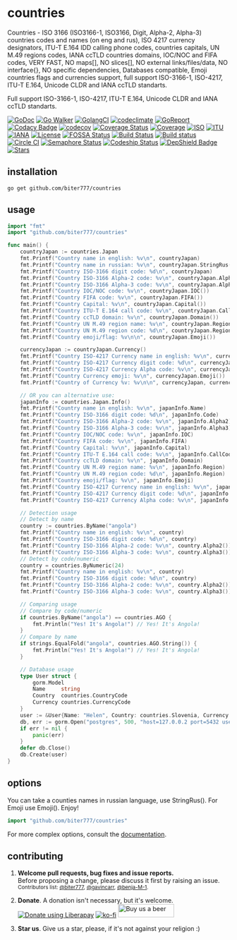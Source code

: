 countries
=======

Countries - ISO 3166 (ISO3166-1, ISO3166, Digit, Alpha-2, Alpha-3) countries codes and names (on eng and rus), ISO 4217 currency designators, ITU-T E.164 IDD calling phone codes, countries capitals, UN M.49 regions codes, IANA ccTLD countries domains, IOC/NOC and FIFA codes, VERY FAST, NO maps[], NO slices[], NO external links/files/data, NO interface{}, NO specific dependencies, Databases compatible, Emoji countries flags and currencies support, full support ISO-3166-1, ISO-4217, ITU-T E.164, Unicode CLDR and IANA ccTLD standarts. 

Full support ISO-3166-1, ISO-4217, ITU-T E.164, Unicode CLDR and IANA ccTLD standarts. 

[![GoDoc](http://godoc.org/github.com/biter777/countries?status.svg)](http://godoc.org/github.com/biter777/countries)
[![Go Walker](http://gowalker.org/api/v1/badge)](https://gowalker.org/github.com/biter777/countries)
[![GolangCI](https://golangci.com/badges/github.com/biter777/countries.svg?style=flat-square)](https://golangci.com/r/github.com/biter777/countries)
[![codeclimate](https://codeclimate.com/github/biter777/countries/gpa.svg)](https://codeclimate.com/github/biter777/countries)
[![GoReport](https://goreportcard.com/badge/github.com/biter777/countries)](https://goreportcard.com/report/github.com/biter777/countries)
[![Codacy Badge](https://api.codacy.com/project/badge/Grade/08eb1d2ff62e465091b3a288ae078a96)](https://www.codacy.com/manual/biter777/countries?utm_source=github.com&amp;utm_medium=referral&amp;utm_content=biter777/countries&amp;utm_campaign=Badge_Grade)
[![codecov](https://codecov.io/gh/biter777/countries/branch/master/graph/badge.svg)](https://codecov.io/gh/biter777/countries)
[![Coverage Status](https://coveralls.io/repos/github/biter777/countries/badge.svg?branch=master)](https://coveralls.io/github/biter777/countries?branch=master)
[![Coverage](https://img.shields.io/badge/coverage-gocover.io-brightgreen)](https://gocover.io/github.com/biter777/countries)
[![ISO](https://img.shields.io/badge/powered%20by-ISO-brightgreen)](https://www.iso.org/)
[![ITU](https://img.shields.io/badge/powered%20by-ITU-brightgreen)](https://www.itu.int/)
[![IANA](https://img.shields.io/badge/powered%20by-IANA-brightgreen)](http://www.iana.org/)
[![License](https://img.shields.io/badge/License-BSD%202--Clause-brightgreen.svg)](https://opensource.org/licenses/BSD-2-Clause)
[![FOSSA Status](https://app.fossa.com/api/projects/git%2Bgithub.com%2Fbiter777%2Fcountries.svg?type=shield)](https://app.fossa.com/projects/git%2Bgithub.com%2Fbiter777%2Fcountries?ref=badge_shield)
[![Build Status](https://travis-ci.org/biter777/countries.svg?branch=master)](https://travis-ci.org/biter777/countries)
[![Build status](https://ci.appveyor.com/api/projects/status/t9lpor9o8tpacpmr/branch/master?svg=true)](https://ci.appveyor.com/project/biter777/countries/branch/master)
[![Circle CI](https://circleci.com/gh/biter777/countries/tree/master.svg?style=shield)](https://circleci.com/gh/biter777/countries/tree/master)
[![Semaphore Status](https://biter777.semaphoreci.com/badges/countries.svg?style=shields)](https://biter777.semaphoreci.com/projects/countries)
[![Codeship Status](https://codeship.com/projects/00db4400-1803-0138-1132-7ab932dd1523/status?branch=master)](https://app.codeship.com/projects/381056)
[![DepShield Badge](https://depshield.sonatype.org/badges/biter777/countries/depshield.svg)](https://depshield.github.io)
[![Stars](https://img.shields.io/github/stars/biter777/countries?label=Please%20like%20us&style=social)](https://github.com/biter777/countries/stargazers)

installation
------------

    go get github.com/biter777/countries

usage
-----

```go
import "fmt"
import "github.com/biter777/countries"

func main() {
	countryJapan := countries.Japan
	fmt.Printf("Country name in english: %v\n", countryJapan)                   // Japan
	fmt.Printf("Country name in russian: %v\n", countryJapan.StringRus())       // Япония
	fmt.Printf("Country ISO-3166 digit code: %d\n", countryJapan)               // 392
	fmt.Printf("Country ISO-3166 Alpha-2 code: %v\n", countryJapan.Alpha2())    // JP
	fmt.Printf("Country ISO-3166 Alpha-3 code: %v\n", countryJapan.Alpha3())    // JPN
	fmt.Printf("Country IOC/NOC code: %v\n", countryJapan.IOC())                // JPN
	fmt.Printf("Country FIFA code: %v\n", countryJapan.FIFA())                  // JPN
	fmt.Printf("Country Capital: %v\n", countryJapan.Capital())                 // Tokyo
	fmt.Printf("Country ITU-T E.164 call code: %v\n", countryJapan.CallCodes()) // +81
	fmt.Printf("Country ccTLD domain: %v\n", countryJapan.Domain())             // .jp
	fmt.Printf("Country UN M.49 region name: %v\n", countryJapan.Region())      // Asia
	fmt.Printf("Country UN M.49 region code: %d\n", countryJapan.Region())      // 142
	fmt.Printf("Country emoji/flag: %v\n\n", countryJapan.Emoji())              // 🇯🇵

	currencyJapan := countryJapan.Currency()
	fmt.Printf("Country ISO-4217 Currency name in english: %v\n", currencyJapan)           // Yen
	fmt.Printf("Country ISO-4217 Currency digit code: %d\n", currencyJapan)                // 392
	fmt.Printf("Country ISO-4217 Currency Alpha code: %v\n", currencyJapan.Alpha())        // JPY
	fmt.Printf("Country Currency emoji: %v\n", currencyJapan.Emoji())                      // 💴
	fmt.Printf("Country of Currency %v: %v\n\n", currencyJapan, currencyJapan.Countries()) // Japan

	// OR you can alternative use:
	japanInfo := countries.Japan.Info()
	fmt.Printf("Country name in english: %v\n", japanInfo.Name)                          // Japan
	fmt.Printf("Country ISO-3166 digit code: %d\n", japanInfo.Code)                      // 392
	fmt.Printf("Country ISO-3166 Alpha-2 code: %v\n", japanInfo.Alpha2)                  // JP
	fmt.Printf("Country ISO-3166 Alpha-3 code: %v\n", japanInfo.Alpha3)                  // JPN
	fmt.Printf("Country IOC/NOC code: %v\n", japanInfo.IOC)                              // JPN
	fmt.Printf("Country FIFA code: %v\n", japanInfo.FIFA)                                // JPN
	fmt.Printf("Country Capital: %v\n", japanInfo.Capital)                               // Tokyo
	fmt.Printf("Country ITU-T E.164 call code: %v\n", japanInfo.CallCodes)               // +81
	fmt.Printf("Country ccTLD domain: %v\n", japanInfo.Domain)                           // .jp
	fmt.Printf("Country UN M.49 region name: %v\n", japanInfo.Region)                    // Asia
	fmt.Printf("Country UN M.49 region code: %d\n", japanInfo.Region)                    // 142
	fmt.Printf("Country emoji/flag: %v\n", japanInfo.Emoji)                              // 🇯🇵
	fmt.Printf("Country ISO-4217 Currency name in english: %v\n", japanInfo.Currency)    // Yen
	fmt.Printf("Country ISO-4217 Currency digit code: %d\n", japanInfo.Currency)         // 392
	fmt.Printf("Country ISO-4217 Currency Alpha code: %v\n", japanInfo.Currency.Alpha()) // JPY

	// Detection usage
	// Detect by name
	country := countries.ByName("angola")
	fmt.Printf("Country name in english: %v\n", country)                // Angola
	fmt.Printf("Country ISO-3166 digit code: %d\n", country)            // 24
	fmt.Printf("Country ISO-3166 Alpha-2 code: %v\n", country.Alpha2()) // AO
	fmt.Printf("Country ISO-3166 Alpha-3 code: %v\n", country.Alpha3()) // AGO
	// Detect by code/numeric
	country = countries.ByNumeric(24)
	fmt.Printf("Country name in english: %v\n", country)                // Angola
	fmt.Printf("Country ISO-3166 digit code: %d\n", country)            // 24
	fmt.Printf("Country ISO-3166 Alpha-2 code: %v\n", country.Alpha2()) // AO
	fmt.Printf("Country ISO-3166 Alpha-3 code: %v\n", country.Alpha3()) // AGO

	// Comparing usage
	// Compare by code/numeric
	if countries.ByName("angola") == countries.AGO {
		fmt.Println("Yes! It's Angola!") // Yes! It's Angola!
	}
	// Compare by name
	if strings.EqualFold("angola", countries.AGO.String()) {
		fmt.Println("Yes! It's Angola!") // Yes! It's Angola!
	}

	// Database usage
	type User struct {
		gorm.Model
		Name     string
		Country  countries.CountryCode
		Currency countries.CurrencyCode
	}
	user := &User{Name: "Helen", Country: countries.Slovenia, Currency: countries.CurrencyEUR}
	db, err := gorm.Open("postgres", 500, "host=127.0.0.2 port=5432 user=usr password=1234567 dbname=db")
	if err != nil {
		panic(err)
	}
	defer db.Close()
	db.Create(user)
}
```

options
-------

You can take a counties names in russian language, use StringRus(). For Emoji use Emoji(). Enjoy!

```go
import "github.com/biter777/countries"
```

For more complex options, consult the [documentation](http://godoc.org/github.com/biter777/countries).

contributing
------------

1) <b>Welcome pull requests, bug fixes and issue reports.</b><br/>
Before proposing a change, please discuss it first by raising an issue.<br/>
<small>Contributors list: <a href="https://github.com/biter777">@biter777</a>, <a href="https://github.com/gavincarr">@gavincarr</a>, <a href="https://github.com/benja-M-1">@benja-M-1</a>.</small><br/>

2) <b>Donate</b>. A donation isn't necessary, but it's welcome.<br/>
<noscript><a href="https://liberapay.com/biter777/donate"><img alt="Donate using Liberapay" src="https://liberapay.com/assets/widgets/donate.svg"></a></noscript> 
[![ko-fi](https://www.ko-fi.com/img/githubbutton_sm.svg)](https://ko-fi.com/I2I61D1XZ) <a href="https://www.buymeacoffee.com/CAhuDKg" target="_blank"><img width = "127" height = "30" src = "https://www.buymeacoffee.com/assets/img/guidelines/download-assets-sm-2.svg" alt="Buy us a beer"></a><br/>

3) <b>Star us</b>. Give us a star, please, if it's not against your religion :)
